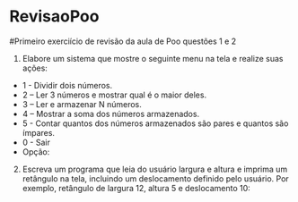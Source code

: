# RevisaoPoo

#Primeiro exerciício de revisão da aula de Poo questões 1 e 2

1) Elabore um sistema que mostre o seguinte menu na tela e realize suas ações:
- 1 - Dividir dois números.
- 2 – Ler 3 números e mostrar qual é o maior deles.
- 3 – Ler e armazenar N números.
- 4 – Mostrar a soma dos números armazenados.
- 5 - Contar quantos dos números armazenados são pares e quantos são ímpares.
- 0 - Sair
- Opção:

  
2) Escreva um programa que leia do usuário largura e altura e imprima um retângulo na tela, incluindo um
deslocamento definido pelo usuário. Por exemplo, retângulo de largura 12, altura 5 e deslocamento 10:
